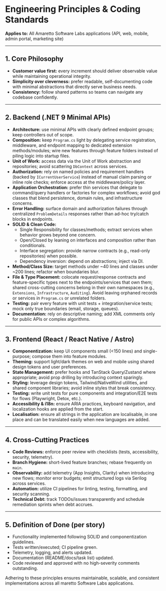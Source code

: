 # Engineering Principles & Coding Standards
**Applies to:** All Amaretto Software Labs applications (API, web, mobile, admin portal, marketing site)

---

## 1. Core Philosophy
- **Customer value first:** every increment should deliver observable value while maintaining operational integrity.
- **Simplicity over cleverness:** prefer readable, self-documenting code with minimal abstractions that directly serve business needs.
- **Consistency:** follow shared patterns so teams can navigate any codebase confidently.

---

## 2. Backend (.NET 9 Minimal APIs)
- **Architecture:** use minimal APIs with clearly defined endpoint groups; keep controllers out of scope.
- **Composition:** keep `Program.cs` light by delegating service registration, middleware, and endpoint mapping to dedicated extension methods/modules; wire new features through feature folders instead of piling logic into startup files.
- **Unit of Work:** access data via the Unit of Work abstraction and repositories; avoid scattering `DbContext` across services.
- **Authorization:** rely on named policies and requirement handlers (backed by `ICurrentUserService`) instead of manual claim parsing or inline role checks; enforce access at the middleware/policy layer.
- **Application Orchestration:** prefer thin services that delegate to command/query handlers or factories for complex workflows; avoid god classes that blend persistence, domain rules, and infrastructure concerns.
- **Error Handling:** surface domain and authorization failures through centralized `ProblemDetails` responses rather than ad-hoc try/catch blocks in endpoints.
- **SOLID & Clean Code:**
  - Single Responsibility for classes/methods; extract services when behavior grows beyond one concern.
  - Open/Closed by leaning on interfaces and composition rather than conditionals.
  - Interface segregation: provide narrow contracts (e.g., read-only repositories) when possible.
  - Dependency inversion: depend on abstractions; inject via DI.
- **Method/Class Size:** target methods under ~40 lines and classes under ~200 lines; refactor when boundaries blur.
- **File & Type Placement:** colocate request/response contracts and feature-specific types next to the endpoints/services that own them; shared cross-cutting concerns belong in their own namespaces (e.g., `Extensions`, `Infrastructure`, `Auditing`). Avoid leaving orphaned records or services in `Program.cs` or unrelated folders.
- **Testing:** pair every feature with unit tests + integration/service tests; mock only true boundaries (email, storage, queues).
- **Documentation:** rely on descriptive naming; add XML comments only for public APIs or complex algorithms.

---

## 3. Frontend (React / React Native / Astro)
- **Componentization:** keep UI components small (<150 lines) and single-purpose; compose them into feature modules.
- **Theming:** support light/dark themes on web and mobile using shared design tokens and user preferences.
- **State Management:** prefer hooks and TanStack Query/Zustand where appropriate; avoid prop drilling by introducing context sparingly.
- **Styling:** leverage design tokens, Tailwind/NativeWind utilities, and shared component libraries; avoid inline styles that break consistency.
- **Testing:** write unit tests for pure components and integration/E2E tests for flows (Playwright, Detox, etc.).
- **Accessibility & i18n:** ensure ARIA practices, keyboard navigation, and localization hooks are applied from the start.
- **Localisation:** ensure all strings in the application are localisable, in one place and can be translated easily when new languages are added.

---

## 4. Cross-Cutting Practices
- **Code Reviews:** enforce peer review with checklists (tests, accessibility, security, telemetry).
- **Branch Hygiene:** short-lived feature branches; rebase frequently on `main`.
- **Observability:** add telemetry (App Insights, Clarity) when introducing new flows; monitor error budgets; emit structured logs via Serilog across services.
- **Automation:** utilize CI pipelines for linting, testing, formatting, and security scanning.
- **Technical Debt:** track TODOs/issues transparently and schedule remediation sprints when debt accrues.

---

## 5. Definition of Done (per story)
- Functionality implemented following SOLID and componentization guidelines.
- Tests written/executed; CI pipeline green.
- Telemetry, logging, and alerts updated.
- Documentation (README/docs/task list) updated.
- Code reviewed and approved with no high-severity comments outstanding.

Adhering to these principles ensures maintainable, scalable, and consistent implementations across all maretto Software Labs applications.
